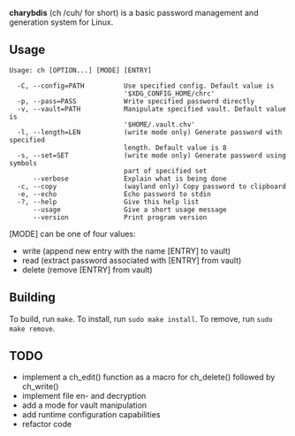 **charybdis** (ch /cuh/ for short) is a basic password management and generation system for Linux.

## Usage

```
Usage: ch [OPTION...] [MODE] [ENTRY]

  -C, --config=PATH          Use specified config. Default value is
                             '$XDG_CONFIG_HOME/chrc'
  -p, --pass=PASS            Write specified password directly
  -v, --vault=PATH           Manipulate specified vault. Default value is
                             '$HOME/.vault.chv'
  -l, --length=LEN           (write mode only) Generate password with specified
                             length. Default value is 8
  -s, --set=SET              (write mode only) Generate password using symbols
                             part of specified set
      --verbose              Explain what is being done
  -c, --copy                 (wayland only) Copy password to clipboard
  -e, --echo                 Echo password to stdin
  -?, --help                 Give this help list
      --usage                Give a short usage message
      --version              Print program version
```

[MODE] can be one of four values:
* write (append new entry with the name [ENTRY] to vault)
* read (extract password associated with [ENTRY] from vault)
* delete (remove [ENTRY] from vault)

## Building

To build, run `make`.
To install, run `sudo make install`.
To remove, run `sudo make remove`.

## TODO

* implement a ch_edit() function as a macro for ch_delete() followed by ch_write()
* implement file en- and decryption
* add a mode for vault manipulation
* add runtime configuration capabilities
* refactor code
